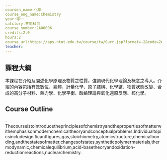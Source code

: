 ```yaml
---
coursen_name:化學
course_eng_name:Chemistry
year:專一
catctory:共同科目
course_number:2A00006
credits:2.0
hours:2
course_url:https://aps.ntut.edu.tw/course/tw/Curr.jsp?format=-2&code=2A00006
teacher:
---
```


## 課程大綱

本課程在介紹及闡述化學原理及物質之性質，強調現代化學理論及概念之導入。介紹的內容包括有效數位、氣體、計量化學、原子結構、化學鍵、物質狀態改變、合成的高分子材料、熱力學、化學平衡、酸鹼理論與氧化還原反應、核化學。


## Course Outline

-Thecourseistointroducetheprinciplesofchemistryandthepropertiesofmatterwithemphasisonmodernchemicaltheoryandconceptualproblems.Individualtopicsincludesignificantfigures,gas,stoichiometry,atomicstructure,chemicalbonding,andthestatesofmatter,changesofstates,syntheticpolymermaterials,thermodynamic,chemicalequilibrium,acid-basetheoryandoxidation-reductionreactions,nuclearchemistry.

